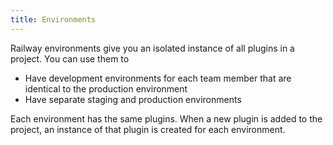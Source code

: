 ```yaml
---
title: Environments
---
```


Railway environments give you an isolated instance of all plugins in a project. You can use them to

- Have development environments for each team member that are identical to the production environment
- Have separate staging and production environments

Each environment has the same plugins. When a new plugin is added to the project, an instance of that plugin is created for each environment.
